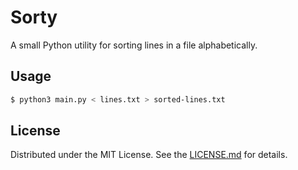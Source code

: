# Sorty

A small Python utility for sorting lines in a file alphabetically.

## Usage

```bash
$ python3 main.py < lines.txt > sorted-lines.txt
```

## License

Distributed under the MIT License. See the [LICENSE.md](LICENSE.md) for details.
